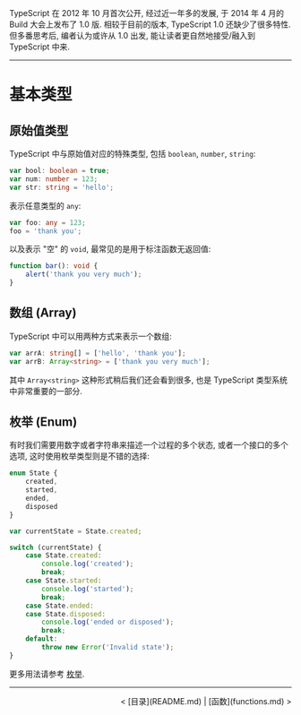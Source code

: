 TypeScript 在 2012 年 10 月首次公开, 经过近一年多的发展, 于 2014 年 4 月的 Build 大会上发布了 1.0 版. 相较于目前的版本, TypeScript 1.0 还缺少了很多特性. 但多番思考后, 编者认为或许从 1.0 出发, 能让读者更自然地接受/融入到 TypeScript 中来.

---

# 基本类型

## 原始值类型

TypeScript 中与原始值对应的特殊类型, 包括 `boolean`, `number`, `string`:

```ts
var bool: boolean = true;
var num: number = 123;
var str: string = 'hello';
```

表示任意类型的 `any`:

```ts
var foo: any = 123;
foo = 'thank you';
```

以及表示 "空" 的 `void`, 最常见的是用于标注函数无返回值:

```ts
function bar(): void {
    alert('thank you very much');
}
```

## 数组 (Array)

TypeScript 中可以用两种方式来表示一个数组:

```ts
var arrA: string[] = ['hello', 'thank you'];
var arrB: Array<string> = ['thank you very much'];
```

其中 `Array<string>` 这种形式稍后我们还会看到很多, 也是 TypeScript 类型系统中非常重要的一部分.

## 枚举 (Enum)

有时我们需要用数字或者字符串来描述一个过程的多个状态, 或者一个接口的多个选项, 这时使用枚举类型则是不错的选择:

```ts
enum State {
    created,
    started,
    ended,
    disposed
}

var currentState = State.created;

switch (currentState) {
    case State.created:
        console.log('created');
        break;
    case State.started:
        console.log('started');
        break;
    case State.ended:
    case State.disposed:
        console.log('ended or disposed');
        break;
    default:
        throw new Error('Invalid state');
}
```

更多用法请参考 [枚举](features/enum.md).

---

<p align="right">&lt; [目录](README.md) | [函数](functions.md) &gt;</p>
